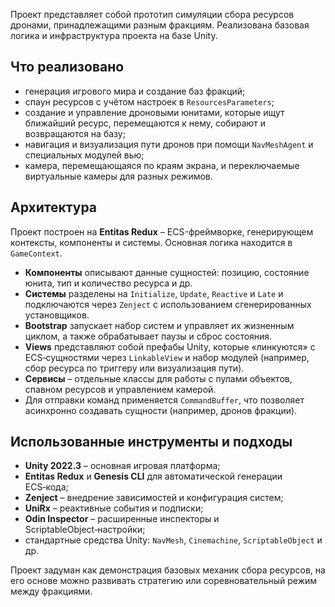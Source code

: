 Проект представляет собой прототип симуляции сбора ресурсов дронами, принадлежащими разным фракциям. Реализована базовая логика и инфраструктура проекта на базе Unity.

## Что реализовано

- генерация игрового мира и создание баз фракций;
- спаун ресурсов с учётом настроек в `ResourcesParameters`;
- создание и управление дроновыми юнитами, которые ищут ближайший ресурс, перемещаются к нему, собирают и возвращаются на базу;
- навигация и визуализация пути дронов при помощи `NavMeshAgent` и специальных модулей вью;
- камера, перемещающаяся по краям экрана, и переключаемые виртуальные камеры для разных режимов.

## Архитектура

Проект построен на **Entitas Redux** – ECS-фреймворке, генерирующем контексты, компоненты и системы. Основная логика находится в `GameContext`.

- **Компоненты** описывают данные сущностей: позицию, состояние юнита, тип и количество ресурса и др.
- **Системы** разделены на `Initialize`, `Update`, `Reactive` и `Late` и подключаются через `Zenject` с использованием сгенерированных установщиков.
- **Bootstrap** запускает набор систем и управляет их жизненным циклом, а также обрабатывает паузы и сброс состояния.
- **Views** представляют собой префабы Unity, которые «линкуются» с ECS‑сущностями через `LinkableView` и набор модулей (например, сбор ресурса по триггеру или визуализация пути).
- **Сервисы** – отдельные классы для работы с пулами объектов, спавном ресурсов и управлением камерой.
- Для отправки команд применяется `CommandBuffer`, что позволяет асинхронно создавать сущности (например, дронов фракции).

## Использованные инструменты и подходы

- **Unity 2022.3** – основная игровая платформа;
- **Entitas Redux** и **Genesis CLI** для автоматической генерации ECS‑кода;
- **Zenject** – внедрение зависимостей и конфигурация систем;
- **UniRx** – реактивные события и подписки;
- **Odin Inspector** – расширенные инспекторы и ScriptableObject‑настройки;
- стандартные средства Unity: `NavMesh`, `Cinemachine`, `ScriptableObject` и др.

Проект задуман как демонстрация базовых механик сбора ресурсов, на его основе можно развивать стратегию или соревновательный режим между фракциями.
